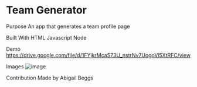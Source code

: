 # Team Generator

Purpose
An app that generates a team profile page

Built With
HTML
Javascript
Node

Demo
https://drive.google.com/file/d/1FYjkrMcaS73U_nstrNv7UogoVl5XtRFC/view

Images
![image](https://user-images.githubusercontent.com/91335294/146941571-3f90d147-4338-4808-91ff-66207fa89f65.png)


Contribution
Made by Abigail Beggs
